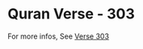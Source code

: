 # Quran Verse - 303 

For more infos, See [Verse 303](https://www.quranbookk.com/quran/search?q=303)